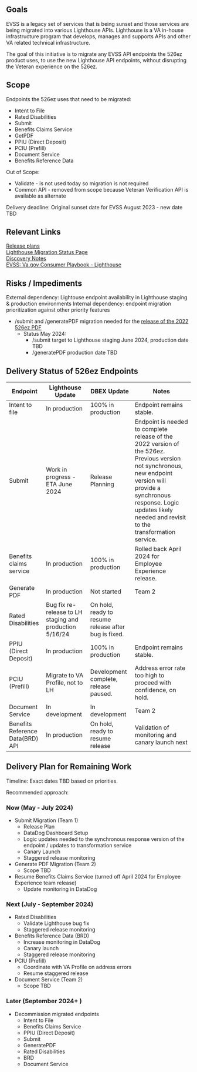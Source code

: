 ## Goals
EVSS is a legacy set of services that is being sunset and those services are being migrated into various Lighthouse APIs. Lighthouse is a VA in-house infrastructure program that develops, manages and supports APIs and other VA related technical infrastructure.

The goal of this initiative is to migrate any EVSS API endpoints the 526ez product uses, to use the new Lighthouse API endpoints, without disrupting the Veteran experience on the 526ez.

## Scope
Endpoints the 526ez uses that need to be migrated:
- Intent to File    
- Rated Disabilities    
- Submit     
- Benefits Claims Service     
- GetPDF     
- PPIU (Direct Deposit)    
- PCIU (Prefill)    
- Document Service    
- Benefits Reference Data   


Out of Scope: 
- Validate - is not used today so migration is not required
- Common API - removed from scope because Veteran Verification API is available as alternate

Delivery deadline: Original sunset date for EVSS August 2023 - new date TBD

## Relevant Links
[Release plans](https://github.com/department-of-veterans-affairs/va.gov-team/tree/master/teams/vsa/teams/disability-experience/team-docs/Release%20Plans)    
[Lighthouse Migration Status Page](https://confluence.devops.va.gov/pages/viewpage.action?spaceKey=VAExternal&title=VA.gov+Consumer+API+Integration+to+Lighthouse+API+Status+Tracking+-+EVSS+Modernization)     
[Discovery Notes](https://github.com/department-of-veterans-affairs/va.gov-team/tree/master/products/disability/526ez/evss-to-lighthouse-migration)     
[EVSS: Va.gov Consumer Playbook - Lighthouse](https://github.com/department-of-veterans-affairs/lighthouse-ux/blob/master/Benefits%20and%20Appeals%20Research/2023-05-EVSS-Playbooks-Draft/Draft%20EVSS%20Playbook%20Template.md)     

## Risks / Impediments
External dependency: Lightouse endpoint availability in Lighthouse staging & production environments
Internal dependency: endpoint migration prioritization against other priority features
- /submit and /generatePDF migration needed for the [release of the 2022 526ez PDF](https://github.com/department-of-veterans-affairs/va.gov-team/blob/master/products/disability/526ez/product/Toxic%20Exposure%20Release%20Plan.md)
  - Status May 2024:
    - /submit target to Lighthouse staging June 2024, production date TBD
    - /generatePDF production date TBD

## Delivery Status of 526ez Endpoints
|Endpoint|Lighthouse Update               | DBEX Update|Notes|
|--------|--------------------------------|------------|-----|
|Intent to file |In production|100% in production| Endpoint remains stable. |
|Submit | Work in progress - ETA June 2024|Release Planning| Endpoint is needed to complete release of the 2022 version of the 526ez. Previous version not synchronous, new endpoint version will provide a synchronous response. Logic updates likely needed and revisit to the transformation service. |
|Benefits claims service| In production|100% in production| Rolled back April 2024 for Employee Experience release. |
|Generate PDF|In production|Not started| Team 2 |
|Rated Disabilities| Bug fix re-release to LH staging and production 5/16/24|On hold, ready to resume release after bug is fixed.||
|PPIU (Direct Deposit) |In production|100% in production| Endpoint remains stable. |
|PCIU (Prefill) |Migrate to VA Profile, not to LH|Development complete, release paused.| Address error rate too high to proceed with confidence, on hold.|
|Document Service|In development| In development| Team 2 |
|Benefits Reference Data(BRD) API|In production|On hold, ready to resume release| Validation of monitoring and canary launch next |


## Delivery Plan for Remaining Work
Timeline: Exact dates TBD based on priorities.

Recommended approach:
### Now  (May - July 2024) 
- Submit Migration (Team 1)
  - Release Plan
  - DataDog Dashboard Setup
  - Logic updates needed to the synchronous response version of the endpoint / updates to transformation service
  - Canary Launch
  - Staggered release monitoring 
- Generate PDF Migration (Team 2)
  - Scope TBD
- Resume Benefits Claims Service (turned off April 2024 for Employee Experience team release)
  - Update monitoring in DataDog

### Next (July - September 2024) 
- Rated Disabilities
  - Validate Lighthouse bug fix
  - Staggered release monitoring
- Benefits Reference Data (BRD)
  - Increase monitoring in DataDog
  - Canary launch
  - Staggered release monitoring
- PCIU (Prefill)
  - Coordinate with VA Profile on address errors
  - Resume staggered release
- Document Service (Team 2)
  - Scope TBD

### Later (September 2024+ )
- Decommission migrated endpoints
  - Intent to File
  - Benefits Claims Service
  - PPIU (Direct Deposit)
  - Submit
  - GeneratePDF
  - Rated Disabilities
  - BRD
  - Document Service
